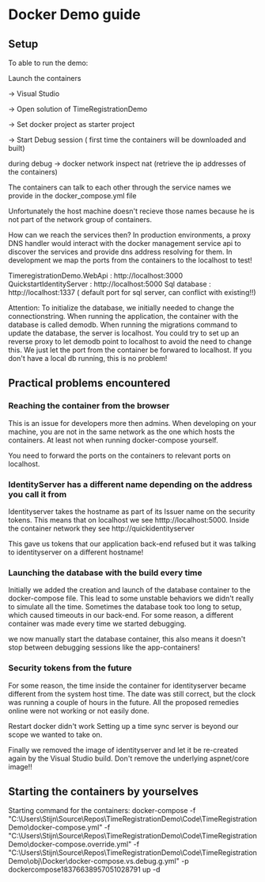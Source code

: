 # Docker Demo guide

## Setup

To able to run the demo:  

Launch the containers  

-> Visual Studio  

-> Open solution of TimeRegistrationDemo  

-> Set docker project as starter project  

-> Start Debug session ( first time the containers will be downloaded and built)  

during debug -> docker network inspect nat  (retrieve the ip addresses of the containers)  

The containers can talk to each other through the service names we provide in the docker_compose.yml file

Unfortunately the host machine doesn't recieve those names because he is not part of the network group of containers.  
 
How can we reach the services then? In production environments, a proxy DNS handler would interact with the docker management service api to discover the services and provide dns address resolving for them.
In development we map the ports from the containers to the localhost to test!

TimeregistrationDemo.WebApi :  http://localhost:3000 
QuickstartIdentityServer    :  http://localhost:5000
Sql database                :  http://localhost:1337  ( default port for sql server, can conflict with existing!!)

Attention:
To initialize the database, we initially needed to change the connectionstring.
When running the application, the container with the database is called demodb.
When running the migrations command to update the database, the server is localhost.
You could try to set up an reverse proxy to let demodb point to localhost to avoid the need to change this.
We just let the port from the container be forwared to localhost. If you don't have a local db running, this is no problem!


## Practical problems encountered

### Reaching the container from the browser

This is an issue for developers more then admins.
When developing on your machine, you are not in the same network as the one which hosts the containers.
At least not when running docker-compose yourself.

You need to forward the ports on the containers to relevant ports on localhost.


### IdentityServer  has a different name depending on the address you call it from

Identityserver takes the hostname as part of its  Issuer name on the security tokens.
This means that on localhost we see  htttp://localhost:5000.
Inside the container network they see http://quickidentityserver

This gave us tokens that our application back-end refused but it was talking to identityserver on a different hostname!

### Launching the database with the build every time

Initially we added the creation and launch of the database container to the docker-compose file.
This lead to some unstable behaviors we didn't really to simulate all the time.
Sometimes the database took too long to setup, which caused timeouts in our back-end.
For some reason, a different container was made every time we started debugging.

we now manually start the database container, this also means it doesn't stop between debugging sessions like the app-containers!

### Security tokens from the future

For some reason, the time inside the container for identityserver became different from the system host time.
The date was still correct, but the clock was running a couple of hours in the future.
All the proposed remedies online were not working or not easily done.

Restart docker didn't work
Setting up a time sync server is beyond our scope we wanted to take on.

Finally we removed the image of identityserver and let it be re-created again by the Visual Studio build.
Don't remove the underlying  aspnet/core image!!

## Starting the containers by yourselves

 Starting command for  the containers:
 docker-compose  -f "C:\Users\Stijn\Source\Repos\TimeRegistrationDemo\Code\TimeRegistrationDemo\docker-compose.yml" -f "C:\Users\Stijn\Source\Repos\TimeRegistrationDemo\Code\TimeRegistrationDemo\docker-compose.override.yml" -f "C:\Users\Stijn\Source\Repos\TimeRegistrationDemo\Code\TimeRegistrationDemo\obj\Docker\docker-compose.vs.debug.g.yml" -p dockercompose18376638957051028791 up -d

